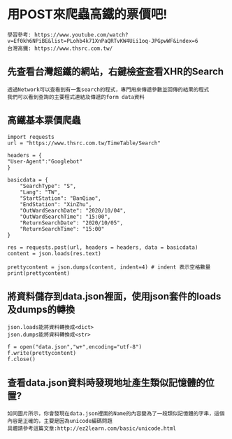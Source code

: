 # 用POST來爬蟲高鐵的票價吧!
    學習參考: https://www.youtube.com/watch?v=Ef0kh6NPiBE&list=PLohb4k71XnPaQRTvKW4Uii1oq-JPGpwWF&index=6
    台灣高鐵: https://www.thsrc.com.tw/

## 先查看台灣超鐵的網站，右鍵檢查查看XHR的Search
    透過Network可以查看到有一隻search的程式，專門用來傳遞參數並回傳的結果的程式
    我們可以看到查詢的主要程式連結及傳遞的form data資料

## 高鐵基本票價爬蟲
    import requests
    url = "https://www.thsrc.com.tw/TimeTable/Search"

    headers = {
    "User-Agent":"Googlebot"
    }

    basicdata = {
        "SearchType": "S",
        "Lang": "TW",
        "StartStation": "BanQiao",
        "EndStation": "XinZhu",
        "OutWardSearchDate": "2020/10/04",
        "OutWardSearchTime": "15:00",
        "ReturnSearchDate": "2020/10/05",
        "ReturnSearchTime": "15:00"
    }

    res = requests.post(url, headers = headers, data = basicdata)
    content = json.loads(res.text)

    prettycontent = json.dumps(content, indent=4) # indent 表示空格數量
    print(prettycontent)

## 將資料儲存到data.json裡面，使用json套件的loads及dumps的轉換
    json.loads能將資料轉換成<dict>
    json.dumps能將資料轉換成<str>
    
    f = open("data.json","w+",encoding="utf-8")
    f.write(prettycontent)
    f.close()

## 查看data.json資料時發現地址產生類似記憶體的位置?
    如同圖片所示，你會發現在data.json裡面的Name的內容變為了一段類似記憶體的字串，這個內容是正確的，主要是因為unicode編碼問題
    具體請參考這篇文章:http://ez2learn.com/basic/unicode.html
    